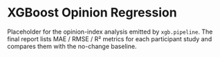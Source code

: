 # XGBoost Opinion Regression

Placeholder for the opinion-index analysis emitted by `xgb.pipeline`. The final
report lists MAE / RMSE / R² metrics for each participant study and compares
them with the no-change baseline.

